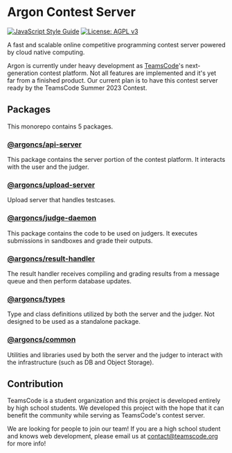 # Argon Contest Server

[![JavaScript Style Guide](https://img.shields.io/badge/code_style-standard-brightgreen.svg)](https://standardjs.com)
[![License: AGPL v3](https://img.shields.io/badge/License-AGPL_v3-blue.svg)](https://www.gnu.org/licenses/agpl-3.0)

A fast and scalable online competitive programming contest server powered by cloud native computing.

Argon is currently under heavy development as [TeamsCode](https://www.teamscode.org)'s next-generation contest platform. Not all features are implemented and it's yet far from a finished product. Our current plan is to have this contest server ready by the TeamsCode Summer 2023 Contest.

## Packages

This monorepo contains 5 packages.

### [@argoncs/api-server](https://www.npmjs.com/package/@argoncs/api-server)

This package contains the server portion of the contest platform. It interacts with the user and the judger.

### [@argoncs/upload-server](https://www.npmjs.com/package/@argoncs/upload-server)

Upload server that handles testcases.

### [@argoncs/judge-daemon](https://www.npmjs.com/package/@argoncs/judge-daemon)

This package contains the code to be used on judgers. It executes submissions in sandboxes and grade their outputs.

### [@argoncs/result-handler](https://www.npmjs.com/package/@argoncs/result-handler)

The result handler receives compiling and grading results from a message queue and then perform database updates.

### [@argoncs/types](https://www.npmjs.com/package/@argoncs/types)

Type and class definitions utilized by both the server and the judger. Not designed to be used as a standalone package.

### [@argoncs/common](https://www.npmjs.com/package/@argoncs/common)

Utilities and libraries used by both the server and the judger to interact with the infrastructure (such as DB and Object Storage).

## Contribution

TeamsCode is a student organization and this project is developed entirely by high school students. We developed this project with the hope that it can benefit the community while serving as TeamsCode's contest server.

We are looking for people to join our team! If you are a high school student and knows web development, please email us at [contact@teamscode.org](mailto:contact@teamscode.org) for more info!
